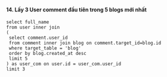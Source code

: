 #### 14. Lấy 3 User comment đầu tiên trong 5 blogs mới nhất
```mysql
select full_name
from user inner join
(
 select comment.user_id
 from comment inner join blog on comment.target_id=blog.id
 where target_table = 'blog'
 order by blog.created_at desc
 limit 5
) as user_com on user.id = user_com.user_id
limit 3
```
